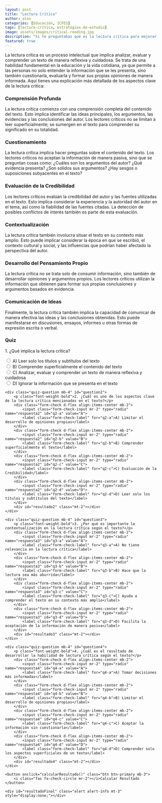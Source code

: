 ```yaml
---
layout: post
title: "Lectura Crítica"
author: alex
categories: [Educación, ICFES]
tags: [lectura-crítica, estrategias-de-estudio]
image: assets/images/critical-reading.jpg
description: "Si te preguntabas qué es la lectura crítica para mejorar tu preparación para la prueba Icfes, en este artículo podrás encontrar respuesta a tu pregunta."
featured: true
---
```


La lectura crítica es un proceso intelectual que implica analizar, evaluar y comprender un texto de manera reflexiva y cuidadosa. Se trata de una habilidad fundamental en la educación y la vida cotidiana, ya que permite a las personas no solo entender la información que se les presenta, sino también cuestionarla, evaluarla y formar sus propias opiniones de manera informada. Aquí tienes una explicación más detallada de los aspectos clave de la lectura crítica:

### Comprensión Profunda

La lectura crítica comienza con una comprensión completa del contenido del texto. Esto implica identificar las ideas principales, los argumentos, las evidencias y las conclusiones del autor. Los lectores críticos no se limitan a leer superficialmente; se sumergen en el texto para comprender su significado en su totalidad.

### Cuestionamiento

La lectura crítica implica hacer preguntas sobre el contenido del texto. Los lectores críticos no aceptan la información de manera pasiva, sino que se preguntan cosas como: ¿Cuáles son los argumentos del autor? ¿Qué evidencia presenta? ¿Son sólidos sus argumentos? ¿Hay sesgos o suposiciones subyacentes en el texto?

### Evaluación de la Credibilidad

Los lectores críticos evalúan la credibilidad del autor y las fuentes utilizadas en el texto. Esto implica considerar la experiencia y la autoridad del autor en el tema, así como la fiabilidad de las fuentes citadas. La detección de posibles conflictos de interés también es parte de esta evaluación.

### Contextualización

La lectura crítica también involucra situar el texto en su contexto más amplio. Esto puede implicar considerar la época en que se escribió, el contexto cultural y social, y las influencias que podrían haber afectado la perspectiva del autor.

### Desarrollo del Pensamiento Propio

La lectura crítica no se trata solo de consumir información, sino también de desarrollar opiniones y argumentos propios. Los lectores críticos utilizan la información que obtienen para formar sus propias conclusiones y argumentos basados en evidencia.

### Comunicación de Ideas

Finalmente, la lectura crítica también implica la capacidad de comunicar de manera efectiva las ideas y las conclusiones obtenidas. Esto puede manifestarse en discusiones, ensayos, informes u otras formas de expresión escrita o verbal.

### Quiz

<div id="critical-reading-quiz" class="quiz-container">
    <div class="quiz-question mb-4" id="question1">
        <p class="font-weight-bold">1. ¿Qué implica la lectura crítica?</p>
        <div class="form-check d-flex align-items-center mb-2">
            <input class="form-check-input mr-2" type="radio" name="respuesta1" id="q1-a" value="A">
            <label class="form-check-label" for="q1-a">A) Leer solo los títulos y subtítulos del texto</label>
        </div>
        <div class="form-check d-flex align-items-center mb-2">
            <input class="form-check-input mr-2" type="radio" name="respuesta1" id="q1-b" value="B">
            <label class="form-check-label" for="q1-b">B) Comprender superficialmente el contenido del texto</label>
        </div>
        <div class="form-check d-flex align-items-center mb-2">
            <input class="form-check-input mr-2" type="radio" name="respuesta1" id="q1-c" value="C">
            <label class="form-check-label" for="q1-c">C) Analizar, evaluar y comprender un texto de manera reflexiva y cuidadosa</label>
        </div>
        <div class="form-check d-flex align-items-center mb-2">
            <input class="form-check-input mr-2" type="radio" name="respuesta1" id="q1-d" value="D">
            <label class="form-check-label" for="q1-d">D) Ignorar la información que se presenta en el texto</label>
        </div>
        <div id="resultado1" class="mt-2"></div>
    </div>

    <div class="quiz-question mb-4" id="question2">
        <p class="font-weight-bold">2. ¿Cuál es uno de los aspectos clave de la lectura crítica mencionados en el texto?</p>
        <div class="form-check d-flex align-items-center mb-2">
            <input class="form-check-input mr-2" type="radio" name="respuesta2" id="q2-a" value="A">
            <label class="form-check-label" for="q2-a">A) Limitar el desarrollo de opiniones propias</label>
        </div>
        <div class="form-check d-flex align-items-center mb-2">
            <input class="form-check-input mr-2" type="radio" name="respuesta2" id="q2-b" value="B">
            <label class="form-check-label" for="q2-b">B) Comprender superficialmente el texto</label>
        </div>
        <div class="form-check d-flex align-items-center mb-2">
            <input class="form-check-input mr-2" type="radio" name="respuesta2" id="q2-c" value="C">
            <label class="form-check-label" for="q2-c">C) Evaluación de la Credibilidad</label>
        </div>
        <div class="form-check d-flex align-items-center mb-2">
            <input class="form-check-input mr-2" type="radio" name="respuesta2" id="q2-d" value="D">
            <label class="form-check-label" for="q2-d">D) Leer solo los títulos y subtítulos del texto</label>
        </div>
        <div id="resultado2" class="mt-2"></div>
    </div>

    <div class="quiz-question mb-4" id="question3">
        <p class="font-weight-bold">3. ¿Por qué es importante la contextualización en la lectura crítica según el texto?</p>
        <div class="form-check d-flex align-items-center mb-2">
            <input class="form-check-input mr-2" type="radio" name="respuesta3" id="q3-a" value="A">
            <label class="form-check-label" for="q3-a">A) No tiene relevancia en la lectura crítica</label>
        </div>
        <div class="form-check d-flex align-items-center mb-2">
            <input class="form-check-input mr-2" type="radio" name="respuesta3" id="q3-b" value="B">
            <label class="form-check-label" for="q3-b">B) Hace que la lectura sea más aburrida</label>
        </div>
        <div class="form-check d-flex align-items-center mb-2">
            <input class="form-check-input mr-2" type="radio" name="respuesta3" id="q3-c" value="C">
            <label class="form-check-label" for="q3-c">C) Ayuda a comprender el texto en su contexto más amplio</label>
        </div>
        <div class="form-check d-flex align-items-center mb-2">
            <input class="form-check-input mr-2" type="radio" name="respuesta3" id="q3-d" value="D">
            <label class="form-check-label" for="q3-d">D) Facilita la aceptación de la información de manera pasiva</label>
        </div>
        <div id="resultado3" class="mt-2"></div>
    </div>

    <div class="quiz-question mb-4" id="question4">
        <p class="font-weight-bold">4. ¿Cuál es el resultado de desarrollar la habilidad de lectura crítica según el texto?</p>
        <div class="form-check d-flex align-items-center mb-2">
            <input class="form-check-input mr-2" type="radio" name="respuesta4" id="q4-a" value="A">
            <label class="form-check-label" for="q4-a">A) Tomar decisiones más informadas</label>
        </div>
        <div class="form-check d-flex align-items-center mb-2">
            <input class="form-check-input mr-2" type="radio" name="respuesta4" id="q4-b" value="B">
            <label class="form-check-label" for="q4-b">B) Limitar el desarrollo de opiniones propias</label>
        </div>
        <div class="form-check d-flex align-items-center mb-2">
            <input class="form-check-input mr-2" type="radio" name="respuesta4" id="q4-c" value="C">
            <label class="form-check-label" for="q4-c">C) Aceptar la información sin cuestionarla</label>
        </div>
        <div class="form-check d-flex align-items-center mb-2">
            <input class="form-check-input mr-2" type="radio" name="respuesta4" id="q4-d" value="D">
            <label class="form-check-label" for="q4-d">D) Comprender solo los aspectos superficiales de un texto</label>
        </div>
        <div id="resultado4" class="mt-2"></div>
    </div>

    <button onclick="calcularResultado()" class="btn btn-primary mb-3">
        <i class="fas fa-check-circle mr-2"></i>Calcular Resultado
    </button>

    <div id="resultadoFinal" class="alert alert-info mt-3" style="display:none;"></div>

</div>

<script>
function calcularResultado() {
    var respuestasCorrectas = 0;
    var totalPreguntas = 4;
    var resultadoFinal = document.getElementById("resultadoFinal");

    // Pregunta 1
    var respuesta1 = document.querySelector('input[name="respuesta1"]:checked');
    var resultado1 = document.getElementById("resultado1");
    if (respuesta1 && respuesta1.value === "C") {
        respuestasCorrectas++;
        resultado1.innerHTML = '<i class="fas fa-check text-success mr-2"></i>Respuesta correcta: C) Analizar, evaluar y comprender un texto de manera reflexiva y cuidadosa';
    } else {
        resultado1.innerHTML = '<i class="fas fa-times text-danger mr-2"></i>Respuesta incorrecta. La respuesta correcta es: C) Analizar, evaluar y comprender un texto de manera reflexiva y cuidadosa';
    }

    // Pregunta 2
    var respuesta2 = document.querySelector('input[name="respuesta2"]:checked');
    var resultado2 = document.getElementById("resultado2");
    if (respuesta2 && respuesta2.value === "C") {
        respuestasCorrectas++;
        resultado2.innerHTML = '<i class="fas fa-check text-success mr-2"></i>Respuesta correcta: C) Evaluación de la Credibilidad';
    } else {
        resultado2.innerHTML = '<i class="fas fa-times text-danger mr-2"></i>Respuesta incorrecta. La respuesta correcta es: C) Evaluación de la Credibilidad';
    }

    // Pregunta 3
    var respuesta3 = document.querySelector('input[name="respuesta3"]:checked');
    var resultado3 = document.getElementById("resultado3");
    if (respuesta3 && respuesta3.value === "C") {
        respuestasCorrectas++;
        resultado3.innerHTML = '<i class="fas fa-check text-success mr-2"></i>Respuesta correcta: C) Ayuda a comprender el texto en su contexto más amplio';
    } else {
        resultado3.innerHTML = '<i class="fas fa-times text-danger mr-2"></i>Respuesta incorrecta. La respuesta correcta es: C) Ayuda a comprender el texto en su contexto más amplio';
    }

    // Pregunta 4
    var respuesta4 = document.querySelector('input[name="respuesta4"]:checked');
    var resultado4 = document.getElementById("resultado4");
    if (respuesta4 && respuesta4.value === "A") {
        respuestasCorrectas++;
        resultado4.innerHTML = '<i class="fas fa-check text-success mr-2"></i>Respuesta correcta: A) Tomar decisiones más informadas';
    } else {
        resultado4.innerHTML = '<i class="fas fa-times text-danger mr-2"></i>Respuesta incorrecta. La respuesta correcta es: A) Tomar decisiones más informadas';
    }

    var porcentajeCorrectas = (respuestasCorrectas / totalPreguntas) * 100;
    resultadoFinal.innerHTML = `
        <h4>Resultado Final</h4>
        <p>Porcentaje de respuestas correctas: ${porcentajeCorrectas.toFixed(2)}%</p>
        <p>Respuestas correctas: ${respuestasCorrectas} de ${totalPreguntas}</p>
    `;
    resultadoFinal.style.display = 'block';
}
</script>

